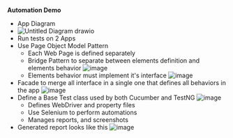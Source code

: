 **Automation Demo**

- App Diagram
- ![Untitled Diagram drawio](https://github.com/user-attachments/assets/bb80017b-8370-4e34-b558-4eed1c27a6b0)
- Run tests on 2 Apps
- Use Page Object Model Pattern
  - Each Web Page is defined separately
  - Bridge Pattern to separate between elements definition and elements behavior
    ![image](https://github.com/user-attachments/assets/4af38852-5df8-458b-822b-be039127870f)
  - Elements behavior must implement it's interface
    ![image](https://github.com/user-attachments/assets/7fbd9e7f-9e58-49c6-95b6-91c90bf7db51)
- Facade to merge all interface in a single one that defines all behaviors  in the app
  ![image](https://github.com/user-attachments/assets/fdf7468e-4b45-4dc1-92cc-a1aba016e881)
- Define a Base Test class used by both Cucumber and TestNG
  ![image](https://github.com/user-attachments/assets/b637e79f-689b-466b-940a-9a1eae582945)
  - Defines WebDriver and property files
  - Use Selenium to perform automations
  - Manages reports, and screenshots
- Generated report looks like this
  ![image](https://github.com/user-attachments/assets/bb1e3660-963c-47b9-83e3-a1cb50871bd2)
